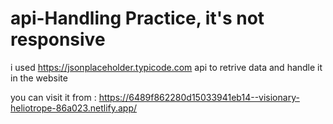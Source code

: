 # api-Handling Practice, it's not responsive

i used https://jsonplaceholder.typicode.com api to retrive data and handle it in the website

you can visit it from : https://6489f862280d15033941eb14--visionary-heliotrope-86a023.netlify.app/

